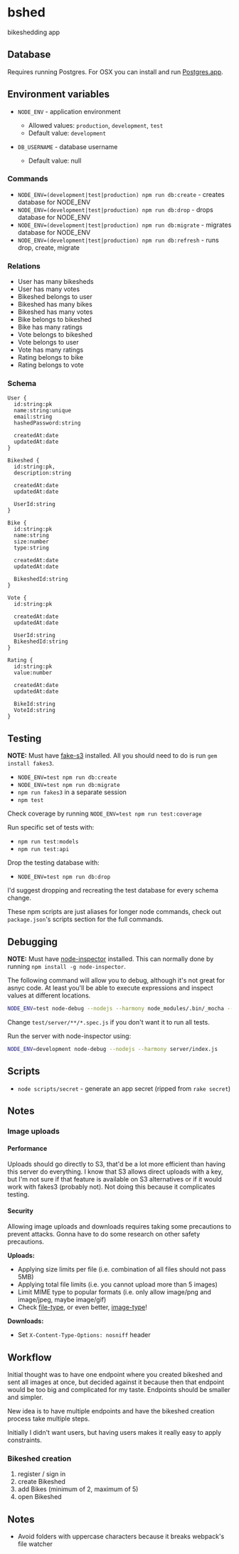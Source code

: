 # bshed

bikeshedding app

## Database

Requires running Postgres. For OSX you can install and run [Postgres.app](http://postgresapp.com/).

## Environment variables

* `NODE_ENV` - application environment
  * Allowed values: `production`, `development`, `test`
  * Default value: `development`

* `DB_USERNAME` - database username
  * Default value: null

### Commands

* `NODE_ENV=(development|test|production) npm run db:create` - creates database for NODE_ENV
* `NODE_ENV=(development|test|production) npm run db:drop` - drops database for NODE_ENV
* `NODE_ENV=(development|test|production) npm run db:migrate` - migrates database for NODE_ENV
* `NODE_ENV=(development|test|production) npm run db:refresh` - runs drop, create, migrate

### Relations

* User has many bikesheds
* User has many votes
* Bikeshed belongs to user
* Bikeshed has many bikes
* Bikeshed has many votes
* Bike belongs to bikeshed
* Bike has many ratings
* Vote belongs to bikeshed
* Vote belongs to user
* Vote has many ratings
* Rating belongs to bike
* Rating belongs to vote

### Schema

```
User {
  id:string:pk
  name:string:unique
  email:string
  hashedPassword:string

  createdAt:date
  updatedAt:date
}

Bikeshed {
  id:string:pk,
  description:string

  createdAt:date
  updatedAt:date

  UserId:string
}

Bike {
  id:string:pk
  name:string
  size:number
  type:string

  createdAt:date
  updatedAt:date

  BikeshedId:string
}

Vote {
  id:string:pk

  createdAt:date
  updatedAt:date

  UserId:string
  BikeshedId:string
}

Rating {
  id:string:pk
  value:number

  createdAt:date
  updatedAt:date

  BikeId:string
  VoteId:string
}
```

## Testing

**NOTE:** Must have [fake-s3](https://github.com/jubos/fake-s3) installed. All you should need to do is run `gem install fakes3`.

* `NODE_ENV=test npm run db:create`
* `NODE_ENV=test npm run db:migrate`
* `npm run fakes3` in a separate session
* `npm test`

Check coverage by running `NODE_ENV=test npm run test:coverage`

Run specific set of tests with:

* `npm run test:models`
* `npm run test:api`


Drop the testing database with:

* `NODE_ENV=test npm run db:drop`


I'd suggest dropping and recreating the test database for every schema change.

These npm scripts are just aliases for longer node commands, check out `package.json`'s scripts section for the full commands.


## Debugging

**NOTE:** Must have [node-inspector](https://github.com/node-inspector/node-inspector) installed. This can normally done by running `npm install -g node-inspector`.

The following command will allow you to debug, although it's not great for asnyc code.
At least you'll be able to execute expressions and inspect values at different locations.

```sh
NODE_ENV=test node-debug --nodejs --harmony node_modules/.bin/_mocha --require co-mocha test/server/**/*.spec.js
```

Change `test/server/**/*.spec.js` if you don't want it to run all tests.


Run the server with node-inspector using:

```sh
NODE_ENV=development node-debug --nodejs --harmony server/index.js
```


## Scripts

* `node scripts/secret` - generate an app secret (ripped from `rake secret`)


## Notes

### Image uploads

#### Performance

Uploads should go directly to S3, that'd be a lot more efficient than having this server do everything. I know that S3 allows direct uploads with a key, but I'm not sure if that feature is available on S3 alternatives or if it would work with fakes3 (probably not). Not doing this because it complicates testing.

#### Security

Allowing image uploads and downloads requires taking some precautions to prevent attacks. Gonna have to do some research on other safety precautions.

**Uploads:**

* Applying size limits per file (i.e. combination of all files should not pass 5MB)
* Applying total file limits (i.e. you cannot upload more than 5 images)
* Limit MIME type to popular formats (i.e. only allow image/png and image/jpeg, maybe image/gif)
* Check [file-type](https://github.com/sindresorhus/file-type), or even better, [image-type](https://github.com/sindresorhus/image-type)!

**Downloads:**

* Set `X-Content-Type-Options: nosniff` header

## Workflow

Initial thought was to have one endpoint where you created bikeshed and sent all images at once, but decided against it because then that endpoint would be too big and complicated for my taste. Endpoints should be smaller and simpler.

New idea is to have multiple endpoints and have the bikeshed creation process take multiple steps.

Initially I didn't want users, but having users makes it really easy to apply constraints.

### Bikeshed creation

1. register / sign in
2. create Bikeshed
3. add Bikes (minimum of 2, maximum of 5)
4. open Bikeshed


## Notes

* Avoid folders with uppercase characters because it breaks webpack's file watcher
